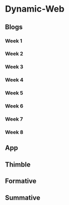# Dynamic-Web

## Blogs

### Week 1
### Week 2
### Week 3
### Week 4
### Week 5
### Week 6
### Week 7
### Week 8

## App

## Thimble

## Formative

## Summative
